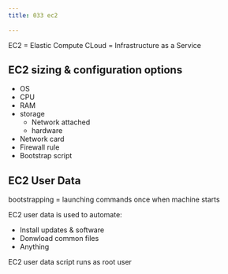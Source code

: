 ```yaml
---
title: 033 ec2
 
---
```



EC2 = Elastic Compute CLoud = Infrastructure as a Service


## EC2 sizing & configuration options
- OS
- CPU
- RAM
- storage
  - Network attached
  - hardware
- Network card
- Firewall rule
- Bootstrap script



## EC2 User Data
bootstrapping = launching commands once when machine starts

EC2 user data is used to automate:
- Install updates & software
- Donwload common files
- Anything

EC2 user data script runs as root user
